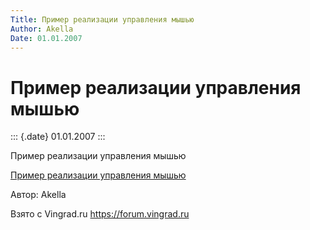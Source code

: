 ```yaml
---
Title: Пример реализации управления мышью
Author: Akella
Date: 01.01.2007
---
```



Пример реализации управления мышью
==================================

::: {.date}
01.01.2007
:::

Пример реализации управления мышью

[Пример реализации управления мышью](27_3.zip)

Автор: Akella

Взято с Vingrad.ru <https://forum.vingrad.ru>
